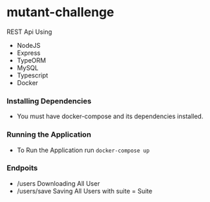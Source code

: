 # mutant-challenge
REST Api Using
 - NodeJS 
 - Express 
 - TypeORM 
 - MySQL 
 - Typescript 
 - Docker


### Installing Dependencies
  - You must have docker-compose and its dependencies installed.

### Running the Application
  - To Run the Application run `docker-compose up`
  
### Endpoits
  - /users Downloading All User
  - /users/save Saving All Users with suite = Suite
